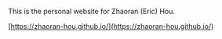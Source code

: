 This is the personal website for Zhaoran (Eric) Hou.

[https://zhaoran-hou.github.io/](https://zhaoran-hou.github.io/)
